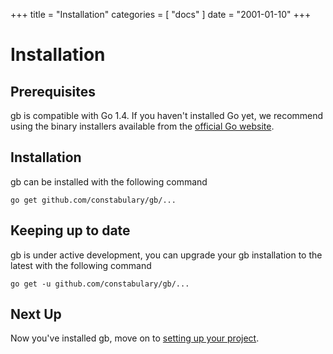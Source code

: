 +++
title       = "Installation"
categories  = [ "docs" ]
date = "2001-01-10"
+++

# Installation

## Prerequisites

gb is compatible with Go 1.4. If you haven't installed Go yet, we recommend using the binary installers available from the [official Go website](http://golang.org/doc/install#install).

## Installation

gb can be installed with the following command

	go get github.com/constabulary/gb/...

## Keeping up to date

gb is under active development, you can upgrade your gb installation to the latest with the following command

	go get -u github.com/constabulary/gb/...

## Next Up

Now you've installed gb, move on to [setting up your project](/docs/project).

